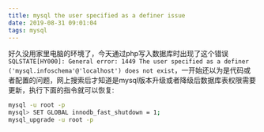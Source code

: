 ```yaml
---
title: mysql the user specified as a definer issue
date: 2019-08-31 09:01:04
tags: mysql
---
```

好久没用家里电脑的环境了，今天通过php写入数据库时出现了这个错误`SQLSTATE[HY000]: General error: 1449 The user specified as a definer ('mysql.infoschema'@'localhost') does not exist`，一开始还以为是代码或者配置的问题，网上搜索后才知道是mysql版本升级或者降级后数据库表权限需要更新，执行下面的指令就可以恢复:
```bash
mysql -u root -p
mysql> SET GLOBAL innodb_fast_shutdown = 1;
mysql_upgrade -u root -p
```

